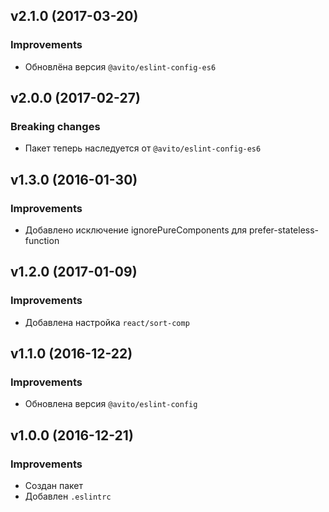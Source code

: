 ## v2.1.0 (2017-03-20)
### Improvements
* Обновлёна версия `@avito/eslint-config-es6`

## v2.0.0 (2017-02-27)
### Breaking changes
* Пакет теперь наследуется от `@avito/eslint-config-es6`

## v1.3.0 (2016-01-30)
### Improvements
* Добавлено исключение ignorePureComponents для prefer-stateless-function

## v1.2.0 (2017-01-09)
### Improvements
* Добавлена настройка `react/sort-comp`

## v1.1.0 (2016-12-22)
### Improvements
* Обновлена версия `@avito/eslint-config`

## v1.0.0 (2016-12-21)
### Improvements
* Создан пакет
* Добавлен `.eslintrc`
